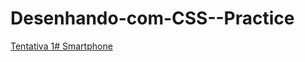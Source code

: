 # Desenhando-com-CSS--Practice

  <a href="https://akhena1.github.io/Desenhando-com-CSS--Practice/primeira_tentativa/"> Tentativa 1# Smartphone</a>
